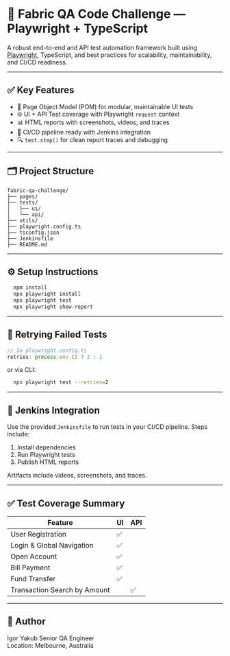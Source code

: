 
# 🚀 Fabric QA Code Challenge — Playwright + TypeScript

A robust end-to-end and API test automation framework built using [Playwright](https://playwright.dev/), TypeScript, and best practices for scalability, maintainability, and CI/CD readiness.

---

## ✅ Key Features

- 🧱 Page Object Model (POM) for modular, maintainable UI tests
- 🌐 UI + API Test coverage with Playwright `request` context
- 📊 HTML reports with screenshots, videos, and traces
- 🎯 CI/CD pipeline ready with Jenkins integration
- 🔍 `test.step()` for clean report traces and debugging

---

## 🗂 Project Structure

```
fabric-qa-challenge/
├── pages/
├── tests/
│   ├── ui/
│   └── api/
├── utils/
├── playwright.config.ts
├── tsconfig.json
├── Jenkinsfile
├── README.md
```

---

## ⚙️ Setup Instructions

```bash
  npm install
  npx playwright install
  npx playwright test
  npx playwright show-report
```

---

## 🔁 Retrying Failed Tests

```ts
// In playwright.config.ts
retries: process.env.CI ? 2 : 1
```

or via CLI:

```bash
  npx playwright test --retries=2
```

---


## 🧰 Jenkins Integration

Use the provided `Jenkinsfile` to run tests in your CI/CD pipeline. Steps include:

1. Install dependencies
2. Run Playwright tests
3. Publish HTML reports

Artifacts include videos, screenshots, and traces.

---

## ✅ Test Coverage Summary

| Feature                             | UI | API |
|-------------------------------------|-----|-----|
| User Registration                   | ✅  |     |
| Login & Global Navigation           | ✅  |     |
| Open Account                        | ✅  |     |
| Bill Payment                        | ✅  |     |
| Fund Transfer                       | ✅  |     |
| Transaction Search by Amount        |     | ✅  |

---

## 👤 Author

Igor Yakub Senior QA Engineer  
Location: Melbourne, Australia
